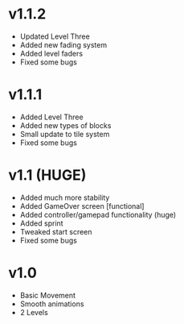 # v1.1.2
- Updated Level Three
- Added new fading system
- Added level faders
- Fixed some bugs

# v1.1.1 
- Added Level Three
- Added new types of blocks
- Small update to tile system
- Fixed some bugs

# v1.1 (HUGE)
- Added much more stability
- Added GameOver screen [functional]
- Added controller/gamepad functionality (huge)
- Added sprint
- Tweaked start screen
- Fixed some bugs

# v1.0
- Basic Movement
- Smooth animations
- 2 Levels
